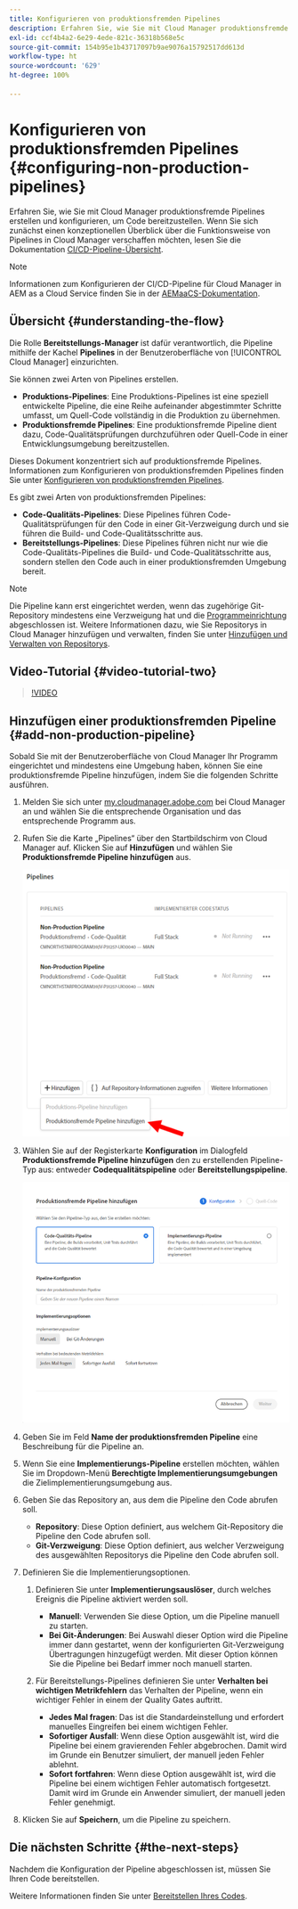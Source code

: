 ```yaml
---
title: Konfigurieren von produktionsfremden Pipelines
description: Erfahren Sie, wie Sie mit Cloud Manager produktionsfremde Pipelines erstellen und konfigurieren, um Code bereitzustellen.
exl-id: ccf4b4a2-6e29-4ede-821c-36318b568e5c
source-git-commit: 154b95e1b43717097b9ae9076a15792517dd613d
workflow-type: ht
source-wordcount: '629'
ht-degree: 100%

---
```


# Konfigurieren von produktionsfremden Pipelines {#configuring-non-production-pipelines}

Erfahren Sie, wie Sie mit Cloud Manager produktionsfremde Pipelines erstellen und konfigurieren, um Code bereitzustellen. Wenn Sie sich zunächst einen konzeptionellen Überblick über die Funktionsweise von Pipelines in Cloud Manager verschaffen möchten, lesen Sie die Dokumentation [CI/CD-Pipeline-Übersicht](ci-cd-pipeline.md).

>[!NOTE]
>
>Informationen zum Konfigurieren der CI/CD-Pipeline für Cloud Manager in AEM as a Cloud Service finden Sie in der [AEMaaCS-Dokumentation](https://experienceleague.adobe.com/docs/experience-manager-cloud-service/implementing/using-cloud-manager/configure-pipeline.html?lang=de#using-cloud-manager).

## Übersicht {#understanding-the-flow}

Die Rolle **Bereitstellungs-Manager** ist dafür verantwortlich, die Pipeline mithilfe der Kachel **Pipelines** in der Benutzeroberfläche von [!UICONTROL Cloud Manager] einzurichten.

Sie können zwei Arten von Pipelines erstellen.

* **Produktions-Pipelines**: Eine Produktions-Pipelines ist eine speziell entwickelte Pipeline, die eine Reihe aufeinander abgestimmter Schritte umfasst, um Quell-Code vollständig in die Produktion zu übernehmen.
* **Produktionsfremde Pipelines**: Eine produktionsfremde Pipeline dient dazu, Code-Qualitätsprüfungen durchzuführen oder Quell-Code in einer Entwicklungsumgebung bereitzustellen.

Dieses Dokument konzentriert sich auf produktionsfremde Pipelines. Informationen zum Konfigurieren von produktionsfremden Pipelines finden Sie unter [Konfigurieren von produktionsfremden Pipelines](configuring-non-production-pipelines.md).

Es gibt zwei Arten von produktionsfremden Pipelines:

* **Code-Qualitäts-Pipelines**: Diese Pipelines führen Code-Qualitätsprüfungen für den Code in einer Git-Verzweigung durch und sie führen die Build- und Code-Qualitätsschritte aus.
* **Bereitstellungs-Pipelines**: Diese Pipelines führen nicht nur wie die Code-Qualitäts-Pipelines die Build- und Code-Qualitätsschritte aus, sondern stellen den Code auch in einer produktionsfremden Umgebung bereit.

>[!NOTE]
>
>Die Pipeline kann erst eingerichtet werden, wenn das zugehörige Git-Repository mindestens eine Verzweigung hat und die [Programmeinrichtung](setting-up-program.md) abgeschlossen ist. Weitere Informationen dazu, wie Sie Repositorys in Cloud Manager hinzufügen und verwalten, finden Sie unter [Hinzufügen und Verwalten von Repositorys](cloud-manager-repositories.md).

## Video-Tutorial {#video-tutorial-two}

>[!VIDEO](https://video.tv.adobe.com/v/26316/)

## Hinzufügen einer produktionsfremden Pipeline {#add-non-production-pipeline}

Sobald Sie mit der Benutzeroberfläche von Cloud Manager Ihr Programm eingerichtet und mindestens eine Umgebung haben, können Sie eine produktionsfremde Pipeline hinzufügen, indem Sie die folgenden Schritte ausführen.

1. Melden Sie sich unter [my.cloudmanager.adobe.com](https://my.cloudmanager.adobe.com) bei Cloud Manager an und wählen Sie die entsprechende Organisation und das entsprechende Programm aus.

1. Rufen Sie die Karte „Pipelines“ über den Startbildschirm von Cloud Manager auf. Klicken Sie auf **Hinzufügen** und wählen Sie **Produktionsfremde Pipeline hinzufügen** aus.

   ![Produktionsfremde Pipeline hinzufügen](/help/using/assets/configure-pipelines/nonprod-pipeline-add1.png)

1. Wählen Sie auf der Registerkarte **Konfiguration** im Dialogfeld **Produktionsfremde Pipeline hinzufügen** den zu erstellenden Pipeline-Typ aus: entweder **Codequalitätspipeline** oder **Bereitstellungspipeline**.


   ![Pipeline-Typ wählen](/help/using/assets/configure-pipelines/add-non-production-pipeline.png)

1. Geben Sie im Feld **Name der produktionsfremden Pipeline** eine Beschreibung für die Pipeline an.

1. Wenn Sie eine **Implementierungs-Pipeline** erstellen möchten, wählen Sie im Dropdown-Menü **Berechtigte Implementierungsumgebungen** die Zielimplementierungsumgebung aus.

1. Geben Sie das Repository an, aus dem die Pipeline den Code abrufen soll.

   * **Repository**: Diese Option definiert, aus welchem Git-Repository die Pipeline den Code abrufen soll.
   * **Git-Verzweigung**: Diese Option definiert, aus welcher Verzweigung des ausgewählten Repositorys die Pipeline den Code abrufen soll.

1. Definieren Sie die Implementierungsoptionen.

   1. Definieren Sie unter **Implementierungsauslöser**, durch welches Ereignis die Pipeline aktiviert werden soll.

      * **Manuell**: Verwenden Sie diese Option, um die Pipeline manuell zu starten.
      * **Bei Git-Änderungen**: Bei Auswahl dieser Option wird die Pipeline immer dann gestartet, wenn der konfigurierten Git-Verzweigung Übertragungen hinzugefügt werden. Mit dieser Option können Sie die Pipeline bei Bedarf immer noch manuell starten.
   1. Für Bereitstellungs-Pipelines definieren Sie unter **Verhalten bei wichtigen Metrikfehlern** das Verhalten der Pipeline, wenn ein wichtiger Fehler in einem der Quality Gates auftritt.

      * **Jedes Mal fragen**: Das ist die Standardeinstellung und erfordert manuelles Eingreifen bei einem wichtigen Fehler.
      * **Sofortiger Ausfall**: Wenn diese Option ausgewählt ist, wird die Pipeline bei einem gravierenden Fehler abgebrochen. Damit wird im Grunde ein Benutzer simuliert, der manuell jeden Fehler ablehnt.
      * **Sofort fortfahren**: Wenn diese Option ausgewählt ist, wird die Pipeline bei einem wichtigen Fehler automatisch fortgesetzt. Damit wird im Grunde ein Anwender simuliert, der manuell jeden Fehler genehmigt.


1. Klicken Sie auf **Speichern**, um die Pipeline zu speichern.

## Die nächsten Schritte {#the-next-steps}

Nachdem die Konfiguration der Pipeline abgeschlossen ist, müssen Sie Ihren Code bereitstellen.

Weitere Informationen finden Sie unter [Bereitstellen Ihres Codes](deploying-code.md).
